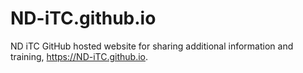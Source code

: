 # ND-iTC.github.io
ND iTC GitHub hosted website for sharing additional information and training, https://ND-iTC.github.io.
